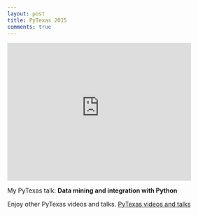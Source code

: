 ```yaml
---
layout: post
title: PyTexas 2015
comments: true
---
```


<iframe width="420" height="315" src="http://www.youtube.com/embed/qWcas-OUE9I" frameborder="0" allowfullscreen></iframe>

My PyTexas talk: __Data mining and integration with Python__

Enjoy other PyTexas videos and talks.
[PyTexas videos and talks](https://www.youtube.com/channel/UCkn0L-L6auy9YAmlSy9Kv1Q)
